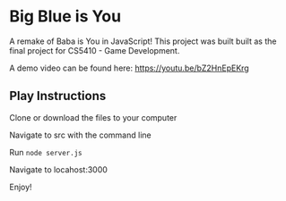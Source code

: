 # Big Blue is You

A remake of Baba is You in JavaScript! This project was built built as the final project for CS5410 - Game Development. 

A demo video can be found here: https://youtu.be/bZ2HnEpEKrg

## Play Instructions

Clone or download the files to your computer

Navigate to src with the command line

Run ```node server.js```

Navigate to locahost:3000

Enjoy!
